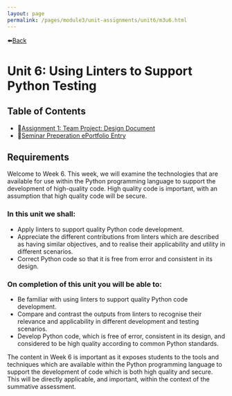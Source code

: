 ```yaml
---
layout: page
permalink: /pages/module3/unit-assignments/unit6/m3u6.html
---
```


⬅️[Back](/pages/module3.html)

# Unit 6: Using Linters to Support Python Testing

## Table of Contents

- 📃[Assignment 1: Team Project: Design Document](/pages/module3/assignment1/m3a1.html)
- 📃[Seminar Preperation ePortfolio Entry](/pages/module3/unit-assignments/unit6/seminar-prep.html)

## Requirements

Welcome to Week 6. This week, we will examine the technologies that are available for use within the Python programming language to support the development of high-quality code. High quality code is important, with an assumption that high quality code will be secure.

### In this unit we shall:
- Apply linters to support quality Python code development.
- Appreciate the different contributions from linters which are described as having similar objectives, and to realise their applicability and utility in different scenarios.
- Correct Python code so that it is free from error and consistent in its design.

### On completion of this unit you will be able to:
- Be familiar with using linters to support quality Python code development.
- Compare and contrast the outputs from linters to recognise their relevance and applicability in different development and testing scenarios.
- Develop Python code, which is free of error, consistent in its design, and considered to be high quality according to common Python standards.

The content in Week 6 is important as it exposes students to the tools and techniques which are available within the Python programming language to support the development of code which is both high quality and secure. This will be directly applicable, and important, within the context of the summative assessment.
